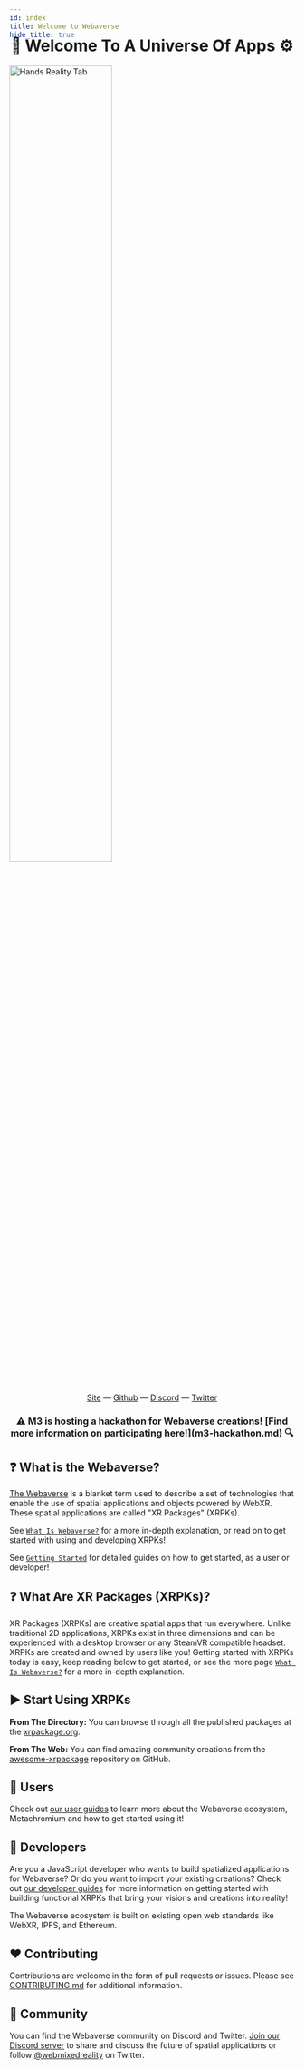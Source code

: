 ```yaml
---
id: index
title: Welcome to Webaverse
hide_title: true
---
```


<div style='margin-top: -60px'></div>
<h1 align="center"><b>🌌 Welcome To A Universe Of Apps ⚙️</b></h1>

<img alt="Hands Reality Tab" src="https://user-images.githubusercontent.com/29695350/55507781-0e463300-561e-11e9-9b1a-f43b8259d041.gif" width="60%">

<div align="center">
  <a href="https://webaverse.com" target="_blank">Site</a>
  &mdash;
  <a href="https://github.com/webaverse/" target="_blank">Github</a>
  &mdash;
  <a href="https://discord.gg/MQNUGgB" target="_blank">Discord</a>
  &mdash;
  <a href="https://twitter.com/webmixedreality" target="_blank">Twitter</a>
</div>

<h3 align="center">⚠️ M3 is hosting a hackathon for Webaverse creations! [Find more information on participating here!](m3-hackathon.md) 🔍</h3>

## ❓ What is the Webaverse?

<a href="https://webaverse.com/" target="_blank" rel="noopener noreferrer">The Webaverse</a> is a blanket term used to describe a set of technologies that enable the use of spatial applications and objects powered by WebXR. These spatial applications are called "XR Packages" (XRPKs).

See [`What Is Webaverse?`](about.md) for a more in-depth explanation, or read on to get started with using and developing XRPKs!

See [`Getting Started`](getting-started.md) for detailed guides on how to get started, as a user or developer!

## ❓ What Are XR Packages (XRPKs)?

XR Packages (XRPKs) are creative spatial apps that run everywhere. Unlike traditional 2D applications, XRPKs exist in three dimensions and can be experienced with a desktop browser or any SteamVR compatible headset. XRPKs are created and owned by users like you! Getting started with XRPKs today is easy, keep reading below to get started, or see the more page [`What Is Webaverse?`](about.md) for a more in-depth explanation.

## ▶️ Start Using XRPKs

**From The Directory:** You can browse through all the published packages at the <a href="https://xrpackage.org/browse.html" target="_blank" rel="noopener noreferrer">xrpackage.org</a>.

**From The Web:** You can find amazing community creations from the <a href="https://github.com/webaverse/awesome-xrpackage" target="_blank" rel="noopener noreferrer">awesome-xrpackage</a> repository on GitHub.

## 🧑 Users

Check out [our user guides](./user-guides/index.md) to learn more about the Webaverse ecosystem, Metachromium and how to get started using it!

## 🦸 Developers

Are you a JavaScript developer who wants to build spatialized applications for Webaverse? Or do you want to import your existing creations? Check out [our developer guides](./dev-guides/index.md) for more information on getting started with building functional XRPKs that bring your visions and creations into reality!

The Webaverse ecosystem is built on existing open web standards like WebXR, IPFS, and Ethereum.

## ❤️ Contributing

Contributions are welcome in the form of pull requests or issues. Please see <a href="https://github.com/webaverse/docs/blob/master/CONTRIBUTING.md" target="_blank" rel="noopener noreferrer">CONTRIBUTING.md</a> for additional information.

## 💬 Community

You can find the Webaverse community on Discord and Twitter. <a href="https://discord.gg/MQNUGgB" target="_blank" rel="noopener noreferrer">Join our Discord server</a> to share and discuss the future of spatial applications or follow <a href="https://twitter.com/webmixedreality/" target="_blank" rel="noopener noreferrer">@webmixedreality</a> on Twitter.
